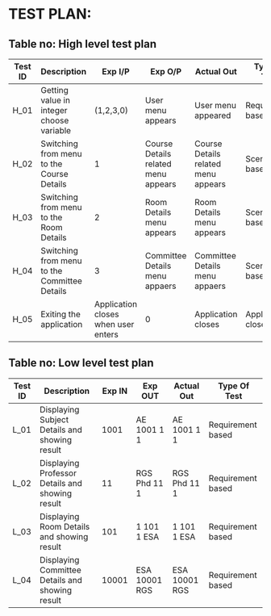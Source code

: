 # TEST PLAN:

## Table no: High level test plan

| **Test ID** | **Description**                                              | **Exp I/P** | **Exp O/P** | **Actual Out** |**Type Of Test**  |    
|-------------|--------------------------------------------------------------|------------|-------------|----------------|------------------|
|  H_01       |Getting  value in integer choose  variable |(1,2,3,0)|User menu appears|User menu appeared|Requirement based |
|  H_02       |Switching from menu to the Course Details |1|Course Details  related menu appears|Course Details  related menu appears|Scenario based    |
|  H_03       |Switching from menu to the Room  Details |2|Room  Details menu appears|Room  Details menu appears|Scenario based    |
|  H_04       |Switching from menu to the Committee  Details |3|Committee  Details menu appaers|Committee  Details menu appaers|Scenario based    |
|  H_05       |Exiting the application|Application closes when user enters |0|Application closes|Application closed|Boundary based    |

## Table no: Low level test plan

| **Test ID** | **Description**                                              | **Exp IN** | **Exp OUT** | **Actual Out** |**Type Of Test**  |    
|-------------|--------------------------------------------------------------|------------|-------------|----------------|------------------|
|  L_01       |Displaying  Subject Details and showing result|1001|AE 1001 1 1|AE 1001 1 1| Requirement based |
|  L_02       |Displaying  Professor  Details and showing result|11|RGS Phd 11 1|RGS Phd 11 1| Requirement based |
|  L_03       |Displaying  Room  Details and showing result|101|1 101 1 ESA|1 101 1 ESA|Requirement based |
|  L_04       |Displaying  Committee  Details and showing result|10001|ESA 10001 RGS|ESA 10001 RGS|Requirement based  |


